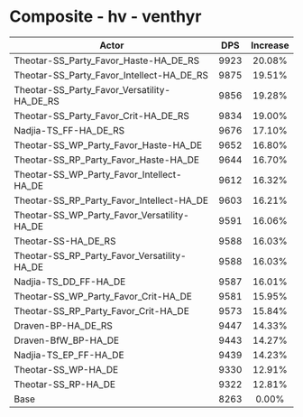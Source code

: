 # Composite - hv - venthyr
| Actor | DPS | Increase |
|---|:---:|:---:|
|Theotar-SS_Party_Favor_Haste-HA_DE_RS|9923|20.08%|
|Theotar-SS_Party_Favor_Intellect-HA_DE_RS|9875|19.51%|
|Theotar-SS_Party_Favor_Versatility-HA_DE_RS|9856|19.28%|
|Theotar-SS_Party_Favor_Crit-HA_DE_RS|9834|19.00%|
|Nadjia-TS_FF-HA_DE_RS|9676|17.10%|
|Theotar-SS_WP_Party_Favor_Haste-HA_DE|9652|16.80%|
|Theotar-SS_RP_Party_Favor_Haste-HA_DE|9644|16.70%|
|Theotar-SS_WP_Party_Favor_Intellect-HA_DE|9612|16.32%|
|Theotar-SS_RP_Party_Favor_Intellect-HA_DE|9603|16.21%|
|Theotar-SS_WP_Party_Favor_Versatility-HA_DE|9591|16.06%|
|Theotar-SS-HA_DE_RS|9588|16.03%|
|Theotar-SS_RP_Party_Favor_Versatility-HA_DE|9588|16.03%|
|Nadjia-TS_DD_FF-HA_DE|9587|16.01%|
|Theotar-SS_WP_Party_Favor_Crit-HA_DE|9581|15.95%|
|Theotar-SS_RP_Party_Favor_Crit-HA_DE|9573|15.84%|
|Draven-BP-HA_DE_RS|9447|14.33%|
|Draven-BfW_BP-HA_DE|9443|14.27%|
|Nadjia-TS_EP_FF-HA_DE|9439|14.23%|
|Theotar-SS_WP-HA_DE|9330|12.91%|
|Theotar-SS_RP-HA_DE|9322|12.81%|
|Base|8263|0.00%|
